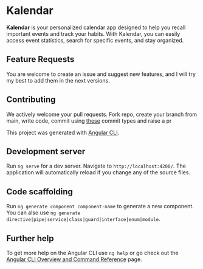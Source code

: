 # Kalendar

**Kalendar** is your personalized calendar app designed to help you recall important events and track your habits. With Kalendar, you can easily access event statistics, search for specific events, and stay organized.


## Feature Requests

You are welcome to create an issue and suggest new features, and I will try my best to add them in the next versions.

## Contributing

We actively welcome your pull requests. Fork repo, create your branch from main, write code, commit using [these](https://github.com/ardalanamini/auto-changelog?tab=readme-ov-file#commit-types) commit types and raise a pr

This project was generated with [Angular CLI](https://github.com/angular/angular-cli).

## Development server

Run `ng serve` for a dev server. Navigate to `http://localhost:4200/`. The application will automatically reload if you change any of the source files.

## Code scaffolding

Run `ng generate component component-name` to generate a new component. You can also use `ng generate directive|pipe|service|class|guard|interface|enum|module`.

## Further help

To get more help on the Angular CLI use `ng help` or go check out the [Angular CLI Overview and Command Reference](https://angular.io/cli) page.